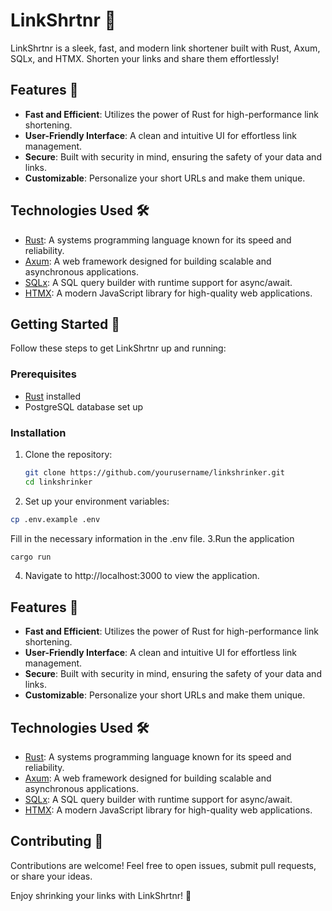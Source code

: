 # LinkShrtnr 🚀

LinkShrtnr is a sleek, fast, and modern link shortener built with Rust, Axum, SQLx, and HTMX. Shorten your links and share them effortlessly!

## Features 🌟

- **Fast and Efficient**: Utilizes the power of Rust for high-performance link shortening.
- **User-Friendly Interface**: A clean and intuitive UI for effortless link management.
- **Secure**: Built with security in mind, ensuring the safety of your data and links.
- **Customizable**: Personalize your short URLs and make them unique.

## Technologies Used 🛠️

- [Rust](https://www.rust-lang.org/): A systems programming language known for its speed and reliability.
- [Axum](https://docs.rs/axum/): A web framework designed for building scalable and asynchronous applications.
- [SQLx](https://github.com/launchbadge/sqlx): A SQL query builder with runtime support for async/await.
- [HTMX](https://htmx.org/): A modern JavaScript library for high-quality web applications.

## Getting Started 🚀

Follow these steps to get LinkShrtnr up and running:

### Prerequisites

- [Rust](https://www.rust-lang.org/learn/get-started) installed
- PostgreSQL database set up

### Installation

1. Clone the repository:
   ```bash
   git clone https://github.com/yourusername/linkshrinker.git
   cd linkshrinker
   ```
2. Set up your environment variables:
  ```bash
  cp .env.example .env
  ```
  Fill in the necessary information in the .env file.
3.Run the application
  ```bash
  cargo run
  ``` 
4. Navigate to http://localhost:3000 to view the application.

## Features 🌟

- **Fast and Efficient**: Utilizes the power of Rust for high-performance link shortening.
- **User-Friendly Interface**: A clean and intuitive UI for effortless link management.
- **Secure**: Built with security in mind, ensuring the safety of your data and links.
- **Customizable**: Personalize your short URLs and make them unique.

## Technologies Used 🛠️

- [Rust](https://www.rust-lang.org/): A systems programming language known for its speed and reliability.
- [Axum](https://docs.rs/axum/): A web framework designed for building scalable and asynchronous applications.
- [SQLx](https://github.com/jmoiron/sqlx): A SQL query builder with runtime support for async/await.
- [HTMX](https://htmx.org/): A modern JavaScript library for high-quality web applications.

## Contributing 🤝

Contributions are welcome! Feel free to open issues, submit pull requests, or share your ideas.


Enjoy shrinking your links with LinkShrtnr! 🚀

